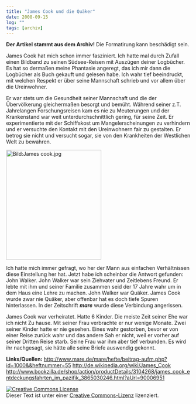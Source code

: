 ```yaml
---
title: "James Cook und die Quäker"
date: 2008-09-15
log: ""
tags: [archiv]
---
```

**Der Artikel stammt aus dem Archiv!** Die Formatirung kann beschädigt sein.

James Cook hat mich schon immer fasziniert. Ich hatte mal durch Zufall einen Bildband zu seinen Südsee-Reisen mit Auszügen deiner Logbücher. Es hat so dermaßen meine Phantasie angeregt, das ich mir dann die Logbücher als Buch gekauft und gelesen habe. Ich wahr tief beeindruckt, mit welchen Respekt er über seine Mannschaft schrieb und vor allem über die Ureinwohner.
<!--break-->
Er war stets um die Gesundheit seiner Mannschaft und die der Übervölkerung gleichermaßen besorgt und bemüht. Während seiner z.T. Jahrelangen Forschungsreisen kam es nie zu Meuterungen und der Krankenstand war weit unterdurchschnittlich gering, für seine Zeit. Er experimentierte mit der Schiffskost um Mangelerscheinungen zu verhindern und er versuchte den Kontakt mit den Ureinwohnern fair zu gestalten. Er betrog sie nicht und versucht sogar, sie von den Krankheiten der Westlichen Welt zu bewahren.


<a href="http://upload.wikimedia.org/wikipedia/commons/8/8b/James_cook.jpg"><img alt="Bild:James cook.jpg" src="http://upload.wikimedia.org/wikipedia/commons/thumb/8/8b/James_cook.jpg/519px-James_cook.jpg" width="260" height="300" border="0" /></a>


Ich hatte mich immer gefragt, wo her der Mann aus einfachen Verhältnissen diese Einstellung her hat. Jetzt habe ich scheinbar die Antwort gefunden: John Walker. John Walker war sein Ziehvater und Zeitlebens Freund. Er lebte mit ihm und seiner Familie zusammen seid der 17 Jahre wahr um in dem Haus eine Lehre zu machen. John Walker war Quäker. James Cook wurde zwar nie Quäker, aber offenbar hat es doch tiefe Spuren hinterlassen. In der Zeitschrift <i>**mare**</i> wurde diese Verbindung angerissen. 


James Cook war verheiratet. Hatte 6 Kinder. Die meiste Zeit seiner Ehe war ich nicht Zu hause. Mit seiner Frau verbrachte er nur wenige Monate. Zwei seiner Kinder hatte er nie gesehen. Eines wahr gestorben, bevor er von einer Reise zurück wahr und das andere Sah er nicht, weil er vorher auf seiner Dritten Reise starb. Seine Frau war ihm aber tief verbunden. Es wird ihr nachgesagt, sie hätte alle seine Briefe auswendig gekonnt. 


**Links/Quellen:**
http://www.mare.de/mare/hefte/beitrag-aufm.php?id=1000&&heftnummer=55
http://de.wikipedia.org/wiki/James_Cook
http://www.bookzilla.de/shop/action/productDetails/3104268/james_cook_entdeckungsfahrten_im_pazifik_3865030246.html?aUrl=90006951


<a rel="license" href="http://creativecommons.org/licenses/by-sa/2.0/de/"> <img alt="Creative Commons License" style="border-width:0" src="http://i.creativecommons.org/l/by-sa/2.0/de/88x31.png"/></a><br/>Dieser Text ist unter einer <a rel="license" href="http://creativecommons.org/licenses/by-sa/2.0/de/">Creative Commons-Lizenz</a> lizenziert.
